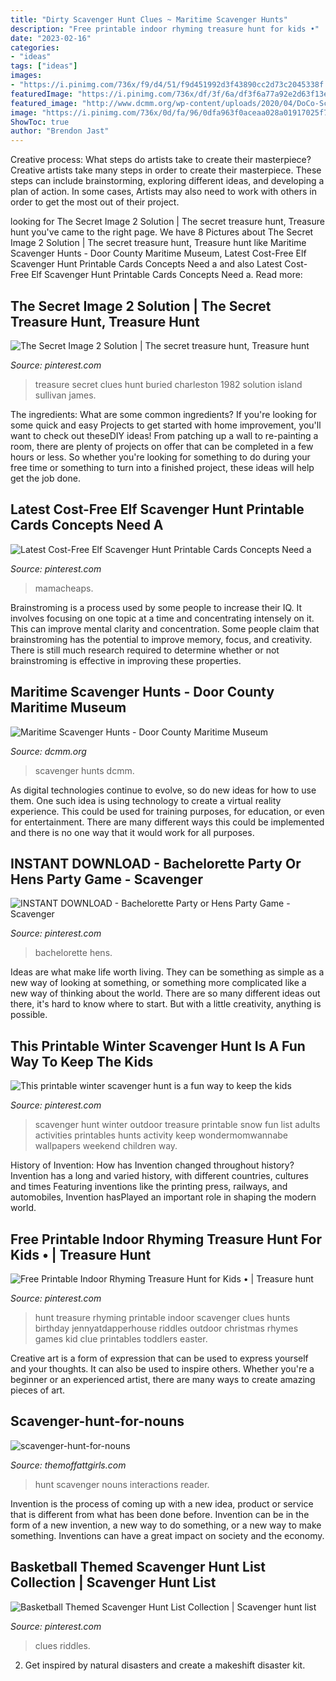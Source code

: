 ```yaml
---
title: "Dirty Scavenger Hunt Clues ~ Maritime Scavenger Hunts"
description: "Free printable indoor rhyming treasure hunt for kids •"
date: "2023-02-16"
categories:
- "ideas"
tags: ["ideas"]
images:
- "https://i.pinimg.com/736x/f9/d4/51/f9d451992d3f43890cc2d73c2045338f.jpg"
featuredImage: "https://i.pinimg.com/736x/df/3f/6a/df3f6a77a92e2d63f13ec39c497b87ea.jpg"
featured_image: "http://www.dcmm.org/wp-content/uploads/2020/04/DoCo-Scavenger-Hunt-map_9.21.20-663x1024.jpg"
image: "https://i.pinimg.com/736x/0d/fa/96/0dfa963f0aceaa028a01917025f74e73--snow-day-activities-weekend-activities.jpg"
ShowToc: true
author: "Brendon Jast"
---
```



Creative process: What steps do artists take to create their masterpiece?
Creative artists take many steps in order to create their masterpiece. These steps can include brainstorming, exploring different ideas, and developing a plan of action. In some cases, Artists may also need to work with others in order to get the most out of their project.

	

		
looking for The Secret Image 2 Solution | The secret treasure hunt, Treasure hunt you've came to the right page. We have 8 Pictures about The Secret Image 2 Solution | The secret treasure hunt, Treasure hunt like Maritime Scavenger Hunts - Door County Maritime Museum, Latest Cost-Free Elf Scavenger Hunt Printable Cards Concepts Need a and also Latest Cost-Free Elf Scavenger Hunt Printable Cards Concepts Need a. Read more:
		
    
## The Secret Image 2 Solution | The Secret Treasure Hunt, Treasure Hunt

<img loading=lazy src="https://i.pinimg.com/736x/25/c6/1d/25c61d72aae3a26571be742334e8eeec.jpg" onerror="this.onerror=null;this.src='https://tse4.mm.bing.net/th?id=OIP.PFo14HFjdL-UFam-KCDrGgHaLr&amp;pid=15.1';" alt="The Secret Image 2 Solution | The secret treasure hunt, Treasure hunt">

_Source: pinterest.com_

>treasure secret clues hunt buried charleston 1982 solution island sullivan james. 

	

The ingredients: What are some common ingredients?
If you're looking for some quick and easy Projects to get started with home improvement, you'll want to check out theseDIY ideas! From patching up a wall to re-painting a room, there are plenty of projects on offer that can be completed in a few hours or less. So whether you're looking for something to do during your free time or something to turn into a finished project, these ideas will help get the job done.

    
## Latest Cost-Free Elf Scavenger Hunt Printable Cards Concepts Need A

<img loading=lazy src="https://i.pinimg.com/736x/65/e6/2e/65e62e1f57e2aef7909a75ec3e7a3c8a.jpg" onerror="this.onerror=null;this.src='https://tse4.mm.bing.net/th?id=OIP.N8YcJ7JTmF-L3zZPiziDxwHaLH&amp;pid=15.1';" alt="Latest Cost-Free Elf Scavenger Hunt Printable Cards Concepts Need a">

_Source: pinterest.com_

>mamacheaps. 

	

Brainstroming is a process used by some people to increase their IQ. It involves focusing on one topic at a time and concentrating intensely on it. This can improve mental clarity and concentration. Some people claim that brainstroming has the potential to improve memory, focus, and creativity. There is still much research required to determine whether or not brainstroming is effective in improving these properties.

    
## Maritime Scavenger Hunts - Door County Maritime Museum

<img loading=lazy src="http://www.dcmm.org/wp-content/uploads/2020/04/DoCo-Scavenger-Hunt-map_9.21.20-663x1024.jpg" onerror="this.onerror=null;this.src='https://tse2.mm.bing.net/th?id=OIP.ZmtJA2oLgNsgAFpmy81JpQHaLc&amp;pid=15.1';" alt="Maritime Scavenger Hunts - Door County Maritime Museum">

_Source: dcmm.org_

>scavenger hunts dcmm. 

	

As digital technologies continue to evolve, so do new ideas for how to use them. One such idea is using technology to create a virtual reality experience. This could be used for training purposes, for education, or even for entertainment. There are many different ways this could be implemented and there is no one way that it would work for all purposes.

    
## INSTANT DOWNLOAD - Bachelorette Party Or Hens Party Game - Scavenger

<img loading=lazy src="https://i.pinimg.com/736x/f9/d4/51/f9d451992d3f43890cc2d73c2045338f.jpg" onerror="this.onerror=null;this.src='https://tse3.mm.bing.net/th?id=OIP.RH3iREmlrQfa7Y3il6jAoQHaLc&amp;pid=15.1';" alt="INSTANT DOWNLOAD - Bachelorette Party or Hens Party Game - Scavenger">

_Source: pinterest.com_

>bachelorette hens. 

	

Ideas are what make life worth living. They can be something as simple as a new way of looking at something, or something more complicated like a new way of thinking about the world. There are so many different ideas out there, it's hard to know where to start. But with a little creativity, anything is possible.

    
## This Printable Winter Scavenger Hunt Is A Fun Way To Keep The Kids

<img loading=lazy src="https://i.pinimg.com/736x/0d/fa/96/0dfa963f0aceaa028a01917025f74e73--snow-day-activities-weekend-activities.jpg" onerror="this.onerror=null;this.src='https://tse1.mm.bing.net/th?id=OIP.thbLg14B3sqRRzY3wAcoZADYEg&amp;pid=15.1';" alt="This printable winter scavenger hunt is a fun way to keep the kids">

_Source: pinterest.com_

>scavenger hunt winter outdoor treasure printable snow fun list adults activities printables hunts activity keep wondermomwannabe wallpapers weekend children way. 

	

History of Invention: How has Invention changed throughout history?
Invention has a long and varied history, with different countries, cultures and times Featuring inventions like the printing press, railways, and automobiles, Invention hasPlayed an important role in shaping the modern world.

    
## Free Printable Indoor Rhyming Treasure Hunt For Kids • | Treasure Hunt

<img loading=lazy src="https://i.pinimg.com/736x/df/3f/6a/df3f6a77a92e2d63f13ec39c497b87ea.jpg" onerror="this.onerror=null;this.src='https://tse2.mm.bing.net/th?id=OIP.s7_MF_6JAIAB8YuacnIwMQHaL0&amp;pid=15.1';" alt="Free Printable Indoor Rhyming Treasure Hunt for Kids • | Treasure hunt">

_Source: pinterest.com_

>hunt treasure rhyming printable indoor scavenger clues hunts birthday jennyatdapperhouse riddles outdoor christmas rhymes games kid clue printables toddlers easter. 

	

Creative art is a form of expression that can be used to express yourself and your thoughts. It can also be used to inspire others. Whether you're a beginner or an experienced artist, there are many ways to create amazing pieces of art.

    
## Scavenger-hunt-for-nouns

<img loading=lazy src="http://themoffattgirls.com/wp-content/uploads/2016/10/scavenger-hunt-for-nouns.jpg" onerror="this.onerror=null;this.src='https://tse1.mm.bing.net/th?id=OIP.bLQeVXRSibtULu9AvyoQUgHaLH&amp;pid=15.1';" alt="scavenger-hunt-for-nouns">

_Source: themoffattgirls.com_

>hunt scavenger nouns interactions reader. 

	

Invention is the process of coming up with a new idea, product or service that is different from what has been done before. Invention can be in the form of a new invention, a new way to do something, or a new way to make something. Inventions can have a great impact on society and the economy.

    
## Basketball Themed Scavenger Hunt List Collection | Scavenger Hunt List

<img loading=lazy src="https://i.pinimg.com/originals/3e/c8/ba/3ec8ba3e06a1284ac711076806821f69.jpg" onerror="this.onerror=null;this.src='https://tse4.mm.bing.net/th?id=OIP.tVZYNLbPOidXNsKkyRFWdgHaSg&amp;pid=15.1';" alt="Basketball Themed Scavenger Hunt List Collection | Scavenger hunt list">

_Source: pinterest.com_

>clues riddles. 

	

2. Get inspired by natural disasters and create a makeshift disaster kit.

